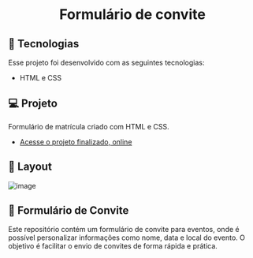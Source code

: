 <h1 align="center"> Formulário de convite </h1>


## 🚀 Tecnologias

Esse projeto foi desenvolvido com as seguintes tecnologias:

- HTML e CSS

## 💻 Projeto

Formulário de matrícula criado com HTML e CSS.

- [Acesse o projeto finalizado, online](https://k4hsantos.github.io/Formulario-de-convite--Desafio-/)


## 🔖 Layout

![image](https://github.com/user-attachments/assets/1eb25be9-836e-4174-9123-4b8d9216b089)


## 📝 Formulário de Convite

Este repositório contém um formulário de convite para eventos, onde é possível personalizar informações como nome, data e local do evento. O objetivo é facilitar o envio de convites de forma rápida e prática.




